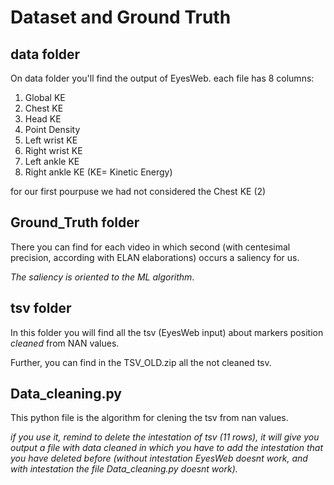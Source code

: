 # Dataset and Ground Truth

## data folder
On data folder you'll find the output of EyesWeb. each file has 8 columns:
1. Global KE
2. Chest KE
3. Head KE
4. Point Density
5. Left wrist KE
6. Right wrist KE
7. Left ankle KE
8. Right ankle KE
(KE= Kinetic Energy)

for our first pourpuse we had not considered the Chest KE (2) 

## Ground_Truth folder
There you can find for each video in which second (with centesimal precision, according with ELAN elaborations) occurs a saliency for us. 

*The saliency is oriented to the ML algorithm*.

## tsv folder
In this folder you will find all the tsv (EyesWeb input) about markers position *cleaned* from NAN values. 

Further, you can find in the TSV_OLD.zip all the not cleaned tsv.

## Data_cleaning.py

This python file is the algorithm for clening the tsv from nan values. 

*if you use it, remind to delete the intestation of tsv (11 rows), it will give you output a file with data cleaned in which you have to add the intestation that you have deleted before (without intestation EyesWeb doesnt work, and with intestation the file Data_cleaning.py doesnt work).*
